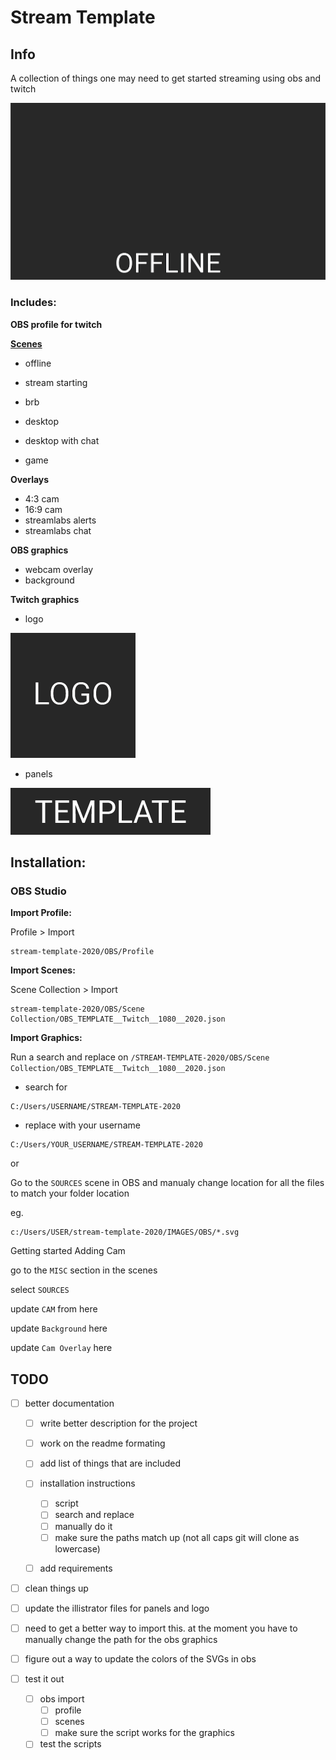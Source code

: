 # Stream Template
## Info

A collection of things one may need to get started streaming using obs and twitch

![OBS PROFILE](/IMAGES/screenshot.gif "OBS PROFILE")

### Includes:
**OBS profile for twitch**

**[Scenes](https://github.com/BorkStick/stream-template/tree/master/IMAGES/Scenes)**
- offline
- stream starting
- brb

- desktop
- desktop with chat
- game

**Overlays**
- 4:3 cam
- 16:9 cam
- streamlabs alerts
- streamlabs chat

**OBS graphics**

- webcam overlay
- background

**Twitch graphics**

- logo

![Logo Example](/IMAGES/Twitch/EXPORT/LOGO.png "Logo Example")
- panels

![Panel Example](/IMAGES/Twitch/EXPORT/TEMPLATE.png "Panel Example")

## Installation:

### OBS Studio

**Import Profile:**

Profile > Import

```
stream-template-2020/OBS/Profile
```

**Import Scenes:**

Scene Collection > Import

```
stream-template-2020/OBS/Scene Collection/OBS_TEMPLATE__Twitch__1080__2020.json
```

**Import Graphics:**

Run a search and replace on `/STREAM-TEMPLATE-2020/OBS/Scene Collection/OBS_TEMPLATE__Twitch__1080__2020.json`

- search for 
```
C:/Users/USERNAME/STREAM-TEMPLATE-2020
```
 - replace with your username 
```
C:/Users/YOUR_USERNAME/STREAM-TEMPLATE-2020
```

or

Go to the `SOURCES` scene in OBS and manualy change location for all the files to match your folder location

eg.
```
c:/Users/USER/stream-template-2020/IMAGES/OBS/*.svg
```

Getting started 
Adding Cam

go to the `MISC` section in the scenes

select `SOURCES` 

update `CAM` from here

update `Background` here

update `Cam Overlay` here


## TODO
- [ ] better documentation 
    - [ ] write better description for the project 
    - [ ] work on the readme formating 
    - [ ] add list of things that are included 
    - [ ] installation instructions 
        - [ ] script
        - [ ] search and replace
        - [ ] manually do it 
        - [ ] make sure the paths match up (not all caps git will clone as lowercase)
    - [ ] add requirements 
    

- [ ] clean things up 

- [ ] update the illistrator files for panels and logo

- [ ] need to get a better way to import this. at the moment you have to manually change the path for the obs graphics

- [ ] figure out a way to update the colors of the SVGs in obs

- [ ] test it out 
    - [ ] obs import
        - [ ] profile
        - [ ] scenes 
        - [ ] make sure the script works for the graphics 
    - [ ] test the scripts 
